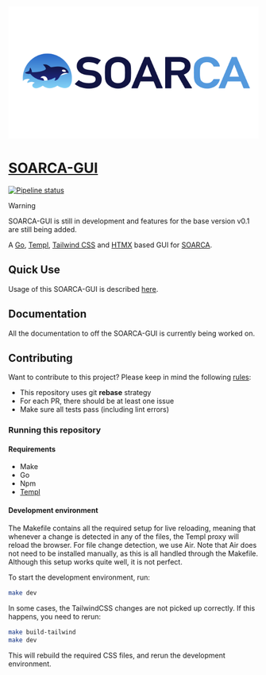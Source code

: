 <div align="center">
<a href="https://cossas-project.org/cossas-software/soarca"><img src="img/soarca-logo.svg"/>
</div>


# SOARCA-GUI

[![Pipeline status](https://github.com/cossas/soarca-gui/actions/workflows/ci.yml/badge.svg?development)](https://github.com/COSSAS/SOARCA/actions)

> [!WARNING]
> SOARCA-GUI is still in development and features for the base version v0.1 are still being added.

A [Go](https://go.dev), [Templ](https://templ.guide/), [Tailwind CSS](https://tailwindcss.com/) and [HTMX](https://htmx.org/) based GUI for [SOARCA](https://github.com/COSSAS/SOARCA). 


## Quick Use

Usage of this SOARCA-GUI is described [here](https://cossas.github.io/SOARCA/docs/).

## Documentation

All the documentation to off the SOARCA-GUI is currently being worked on. 

## Contributing 

Want to contribute to this project? Please keep in mind the following [rules](https://cossas.github.io/SOARCA/docs/contribution-guidelines/):
- This repository uses git **rebase** strategy
- For each PR, there should be at least one issue
- Make sure all tests pass (including lint errors)

### Running this repository

#### Requirements

 - Make
 - Go
 - Npm
 - [Templ](https://templ.guide/quick-start/installation)


#### Development environment

The Makefile contains all the required setup for live reloading, meaning that whenever a change is detected in any of the files, the Templ proxy will reload the browser. For file change detection, we use Air. Note that Air does not need to be installed manually, as this is all handled through the Makefile. Although this setup works quite well, it is not perfect.

To start the development environment, run:

```bash
make dev
```
In some cases, the TailwindCSS changes are not picked up correctly. If this happens, you need to rerun:

```bash
make build-tailwind
make dev
```
This will rebuild the required CSS files, and rerun the development environment. 